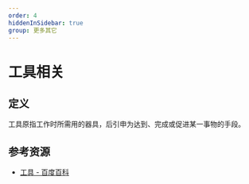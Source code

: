 ```yaml
---
order: 4
hiddenInSidebar: true
group: 更多其它
---
```


# 工具相关

## 定义

工具原指工作时所需用的器具，后引申为达到、完成或促进某一事物的手段。

## 参考资源

- [工具 - 百度百科](https://baike.baidu.com/item/%E8%BF%90%E7%BB%B4)
